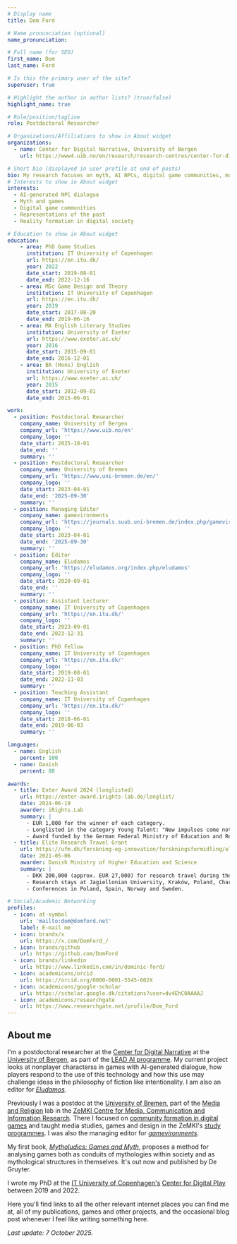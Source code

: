 ```yaml
---
# Display name
title: Dom Ford

# Name pronunciation (optional)
name_pronunciation:

# Full name (for SEO)
first_name: Dom
last_name: Ford

# Is this the primary user of the site?
superuser: true

# Highlight the author in author lists? (true/false)
highlight_name: true

# Role/position/tagline
role: Postdoctoral Researcher

# Organizations/Affiliations to show in About widget
organizations:
  - name: Center for Digital Narrative, University of Bergen
    url: https://www4.uib.no/en/research/research-centres/center-for-digital-narrative

# Short bio (displayed in user profile at end of posts)
bio: My research focuses on myth, AI NPCs, digital game communities, monsters, spatiality and the representation and depiction of history and the past (both real and fictional histories) in digital games.
# Interests to show in About widget
interests:
  - AI-generated NPC dialogue
  - Myth and games
  - Digital game communities
  - Representations of the past
  - Reality formation in digital society

# Education to show in About widget
education:
    - area: PhD Game Studies
      institution: IT University of Copenhagen
      url: https://en.itu.dk/
      year: 2022
      date_start: 2019-08-01
      date_end: 2022-12-16
    - area: MSc Game Design and Theory
      institution: IT University of Copenhagen
      url: https://en.itu.dk/
      year: 2019
      date_start: 2017-08-20
      date_end: 2019-06-16
    - area: MA English Literary Studies
      institution: University of Exeter
      url: https://www.exeter.ac.uk/
      year: 2016
      date_start: 2015-09-01
      date_end: 2016-12-01
    - area: BA (Hons) English
      institution: University of Exeter
      url: https://www.exeter.ac.uk/
      year: 2015
      date_start: 2012-09-01
      date_end: 2015-06-01

work:
  - position: Postdoctoral Researcher
    company_name: University of Bergen
    company_url: 'https://www.uib.no/en'
    company_logo: ''
    date_start: 2025-10-01
    date_end: ''
    summary: ''
  - position: Postdoctoral Researcher
    company_name: University of Bremen
    company_url: 'https://www.uni-bremen.de/en/'
    company_logo: ''
    date_start: 2023-04-01
    date_end: '2025-09-30'
    summary: ''
  - position: Managing Editor
    company_name: gamevironments
    company_url: 'https://journals.suub.uni-bremen.de/index.php/gamevironments/'
    company_logo: ''
    date_start: 2023-04-01
    date_end: '2025-09-30'
    summary: ''
  - position: Editor
    company_name: Eludamos
    company_url: 'https://eludamos.org/index.php/eludamos'
    company_logo: ''
    date_start: 2020-09-01
    date_end: ''
    summary: ''
  - position: Assistant Lecturer
    company_name: IT University of Copenhagen
    company_url: 'https://en.itu.dk/'
    company_logo: ''
    date_start: 2023-09-01
    date_end: 2023-12-31
    summary: ''
  - position: PhD Fellow
    company_name: IT University of Copenhagen
    company_url: 'https://en.itu.dk/'
    company_logo: ''
    date_start: 2019-08-01
    date_end: 2022-11-03
    summary: ''
  - position: Teaching Assistant
    company_name: IT University of Copenhagen
    company_url: 'https://en.itu.dk/'
    company_logo: ''
    date_start: 2018-06-01
    date_end: 2019-06-03
    summary: ''

languages:
  - name: English
    percent: 100
  - name: Danish
    percent: 80

awards:
  - title: Enter Award 2024 (longlisted)
    url: https://enter-award.irights-lab.de/longlist/
    date: 2024-06-19
    awarder: iRights.Lab
    summary: |
      - EUR 1,000 for the winner of each category.
      - Longlisted in the category Young Talent: "New impulses come not least from people who are at the beginning of their scientific careers and who know nothing else than to receive and share literature, sources or other data online. This category is aimed at individuals who have adopted the basic idea of Open Access from the outset and inspire other people at the beginning of their academic careers through their commitment."
      - Award funded by the German Federal Ministry of Education and Research (BMBF).
  - title: Elite Research Travel Grant
    url: https://ufm.dk/forskning-og-innovation/forskningsformidling/eliteforsk/prismodtagere/prismodtagere-2021/eliteforsk-rejsestipendierne-2021/dom-ford
    date: 2021-05-06
    awarder: Danish Ministry of Higher Education and Science
    summary: |
      - DKK 200,000 (approx. EUR 27,000) for research travel during the PhD.
      - Research stays at Jagiellonian University, Kraków, Poland, Charles University in Prague, Czechia, and the University of Malta.
      - Conferences in Poland, Spain, Norway and Sweden.

# Social/Academic Networking
profiles:
  - icon: at-symbol
    url: 'mailto:dom@domford.net'
    label: E-mail me
  - icon: brands/x
    url: https://x.com/DomFord_/
  - icon: brands/github
    url: https://github.com/DomFord
  - icon: brands/linkedin
    url: https://www.linkedin.com/in/dominic-ford/
  - icon: academicons/orcid
    url: https://orcid.org/0000-0001-5545-602X
  - icon: academicons/google-scholar
    url: https://scholar.google.dk/citations?user=dv4EhC0AAAAJ
  - icon: academicons/researchgate
    url: https://www.researchgate.net/profile/Dom_Ford
---
```

## About me

I'm a postdoctoral researcher at the [Center for Digital Narrative](https://www4.uib.no/en/research/research-centres/center-for-digital-narrative) at the [University of Bergen](https://www.uib.no/en), as part of the [LEAD AI programme](https://www.uib.no/en/leadai). My current project looks at nonplayer characterss in games with AI-generated dialogue, how players respond to the use of this technology and how this use may challenge ideas in the philosophy of fiction like intentionality. I am also an editor for *[Eludamos](https://eludamos.org/index.php/eludamos)*.
 
Previously I was a postdoc at the [University of Bremen](https://www.uni-bremen.de/en/), part of the [Media and Religion](https://zemki.uni-bremen.de/en/lab-medien-und-religion/lab-media-and-religion/) lab in the [ZeMKI Centre for Media, Communication and Information Research](https://www.uni-bremen.de/en/zemki/). There I focused on [community formation in digital games](https://zemki.uni-bremen.de/en/forschungsprojekt/community-formation-in-digital-games/) and taught media studies, games and design in the ZeMKI's [study programmes](https://zemki.uni-bremen.de/en/studies/). I was also the managing editor for *[gamevironments](https://journals.suub.uni-bremen.de/index.php/gamevironments/)*.

My first book, *[Mytholudics: Games and Myth](https://doi.org/10.1515/9783111341743)*, proposes a method for analysing games both as conduits of mythologies within society and as mythological structures in themselves. It's out now and published by De Gruyter.

I wrote my PhD at the [IT University of Copenhagen's](https://en.itu.dk/) [Center for Digital Play](https://digitalplay.itu.dk/) between 2019 and 2022.

Here you'll find links to all the other relevant internet places you can find me at, all of my publications, games and other projects, and the occasional blog post whenever I feel like writing something here.

*Last update: 7 October 2025.*
